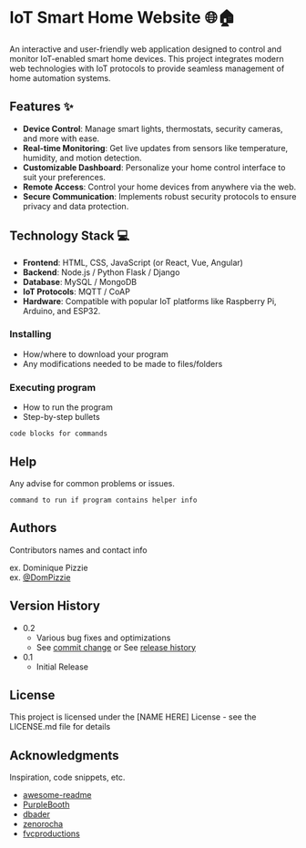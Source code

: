 # IoT Smart Home Website 🌐🏠

An interactive and user-friendly web application designed to control and monitor IoT-enabled smart home devices. This project integrates modern web technologies with IoT protocols to provide seamless management of home automation systems.

## **Features** ✨
- **Device Control**: Manage smart lights, thermostats, security cameras, and more with ease.
- **Real-time Monitoring**: Get live updates from sensors like temperature, humidity, and motion detection.
- **Customizable Dashboard**: Personalize your home control interface to suit your preferences.
- **Remote Access**: Control your home devices from anywhere via the web.
- **Secure Communication**: Implements robust security protocols to ensure privacy and data protection.

## **Technology Stack** 💻
- **Frontend**: HTML, CSS, JavaScript (or React, Vue, Angular)
- **Backend**: Node.js / Python Flask / Django
- **Database**: MySQL / MongoDB
- **IoT Protocols**: MQTT / CoAP
- **Hardware**: Compatible with popular IoT platforms like Raspberry Pi, Arduino, and ESP32.


### Installing

* How/where to download your program
* Any modifications needed to be made to files/folders

### Executing program

* How to run the program
* Step-by-step bullets
```
code blocks for commands
```

## Help

Any advise for common problems or issues.
```
command to run if program contains helper info
```

## Authors

Contributors names and contact info

ex. Dominique Pizzie  
ex. [@DomPizzie](https://twitter.com/dompizzie)

## Version History

* 0.2
    * Various bug fixes and optimizations
    * See [commit change]() or See [release history]()
* 0.1
    * Initial Release

## License

This project is licensed under the [NAME HERE] License - see the LICENSE.md file for details

## Acknowledgments

Inspiration, code snippets, etc.
* [awesome-readme](https://github.com/matiassingers/awesome-readme)
* [PurpleBooth](https://gist.github.com/PurpleBooth/109311bb0361f32d87a2)
* [dbader](https://github.com/dbader/readme-template)
* [zenorocha](https://gist.github.com/zenorocha/4526327)
* [fvcproductions](https://gist.github.com/fvcproductions/1bfc2d4aecb01a834b46)
